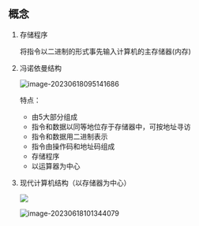 ## 概念

1. 存储程序

   将指令以二进制的形式事先输入计算机的主存储器(内存)

2. 冯诺依曼结构

   ![image-20230618095141686](https://typro-zh.oss-cn-shanghai.aliyuncs.com/imgs/image-20230618095141686.png)

   特点：

   - 由5大部分组成
   - 指令和数据以同等地位存于存储器中，可按地址寻访
   - 指令和数据用二进制表示
   - 指令由操作码和地址码组成
   - 存储程序
   - 以运算器为中心

3. 现代计算机结构（以存储器为中心）

   ![](https://typro-zh.oss-cn-shanghai.aliyuncs.com/imgs/image-20230618101135639.png)

   

   ![image-20230618101344079](https://typro-zh.oss-cn-shanghai.aliyuncs.com/imgs/image-20230618101344079.png)

   

   